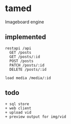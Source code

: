 # tamed

Imageboard engine

## implemented

```
restapi /api
  GET /posts
  GET /posts/:id
  POST /posts
  PATCH /posts/:id
  DELETE /posts/:id

load media /media/:id
```

## todo

```
+ sql store
+ web client
+ upload vid
+ preview output for img/vid
```